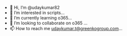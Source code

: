 - 👋 Hi, I’m @udaykumar82
- 👀 I’m interested in scripts...
- 🌱 I’m currently learning o365...
- 💞️ I’m looking to collaborate on o365   ...
- 📫 How to reach me udaykumar.t@greenkogroup.com...

<!---
udaykumar82/udaykumar82 is a ✨ special ✨ repository because its `README.md` (this file) appears on your GitHub profile.
You can click the Preview link to take a look at your changes.
--->
